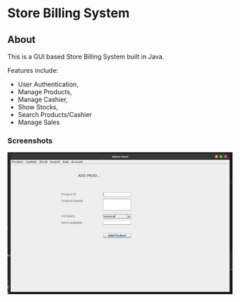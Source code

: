 # Store Billing System

## About
This is a GUI based Store Billing System built in Java.

Features include:

-   User Authentication,
-   Manage Products,
-   Manage Cashier,
-   Show Stocks,
-   Search Products/Cashier
-   Manage Sales


### Screenshots

![1](readme/1.png)